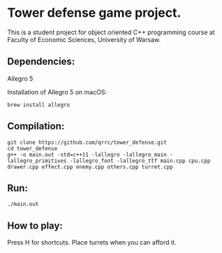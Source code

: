 # Tower defense game project.

This is a student project for object oriented C++ programming course at Faculty of Economic Sciences, University of Warsaw.

## Dependencies:

Allegro 5

Installation of Allegro 5 on macOS:

```
brew install allegro
```

## Compilation:

```
git clone https://github.com/qrrc/tower_defense.git
cd tower_defense
g++ -o main.out -std=c++11 -lallegro -lallegro_main -lallegro_primitives -lallegro_font -lallegro_ttf main.cpp cpu.cpp drawer.cpp effect.cpp enemy.cpp others.cpp turret.cpp
```
## Run:

```
./main.out
```

## How to play:

Press H for shortcuts. Place turrets when you can afford it.

